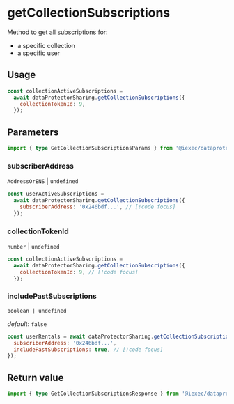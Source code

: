 # getCollectionSubscriptions

Method to get all subscriptions for:

- a specific collection
- a specific user

## Usage

```js
const collectionActiveSubscriptions =
  await dataProtectorSharing.getCollectionSubscriptions({
    collectionTokenId: 9,
  });
```

## Parameters

```ts twoslash
import { type GetCollectionSubscriptionsParams } from '@iexec/dataprotector';
```

### subscriberAddress

`AddressOrENS` | `undefined`

```js
const userActiveSubscriptions =
  await dataProtectorSharing.getCollectionSubscriptions({
    subscriberAddress: '0x246bdf...', // [!code focus]
  });
```

### collectionTokenId

`number` | `undefined`

```js
const collectionActiveSubscriptions =
  await dataProtectorSharing.getCollectionSubscriptions({
    collectionTokenId: 9, // [!code focus]
  });
```

### includePastSubscriptions

`boolean | undefined`

_default_: `false`

```js
const userRentals = await dataProtectorSharing.getCollectionSubscriptions({
  subscriberAddress: '0x246bdf...',
  includePastSubscriptions: true, // [!code focus]
});
```

## Return value

```ts twoslash
import { type GetCollectionSubscriptionsResponse } from '@iexec/dataprotector';
```
